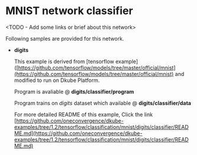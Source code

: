 # MNIST network classifier
<TODO - Add some links or brief about this network>

Following samples are provided for this network.
- **digits**

    This example is derived from [tensorflow example]([https://github.com/tensorflow/models/tree/master/official/mnist](https://github.com/tensorflow/models/tree/master/official/mnist) and modified to run on Dkube Platform.

    Program is avaliable @ **digits/classifier/program**

    Program trains on *digits* dataset which available @ **digits/classifier/data**

    For more detailed README of this example, Click the link [https://github.com/oneconvergence/dkube-examples/tree/1.2/tensorflow/classification/mnist/digits/classifier/README.md](https://github.com/oneconvergence/dkube-examples/tree/1.2/tensorflow/classification/mnist/digits/classifier/README.md)

